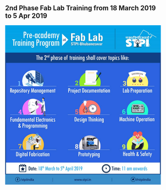 ## 2nd Phase Fab Lab Training from 18 March 2019 to 5 Apr 2019

![Pre Academy Training Program](img/prg.jpg)

